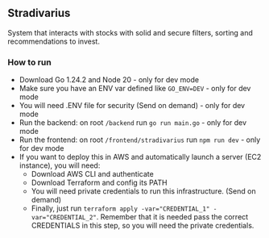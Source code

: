 ## Stradivarius
System that interacts with stocks with solid and secure filters, sorting and recommendations to invest.

 ### How to run
 * Download Go 1.24.2 and Node 20 - only for dev mode
 * Make sure you have an ENV var defined like ```GO_ENV=DEV``` - only for dev mode
 * You will need .ENV file for security (Send on demand) - only for dev mode
 * Run the backend:  on root ```/backend``` run  ```go run main.go``` - only for dev mode
 * Run the frontend: on root ```/frontend/stradivarius``` run ```npm run dev``` - only for dev mode
 * If you want to deploy this in AWS and automatically launch a server (EC2 instance), you will need:
   * Download AWS CLI and authenticate
   * Download Terraform and config its PATH
   * You will need private credentials to run this infrastructure. (Send on demand)
   * Finally, just run ```terraform apply -var="CREDENTIAL_1" -var="CREDENTIAL_2"```. Remember that it is needed pass the correct CREDENTIALS in this step, so you will need the private credentials.
